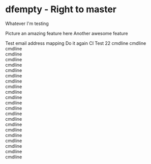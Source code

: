 # dfempty - Right to master

Whatever I'm testing

Picture an amazing feature here
Another awesome feature

Test email address mapping
Do it again
CI Test 22
cmdline 
cmdline  
cmdline  
cmdline  
cmdline  
cmdline  
cmdline  
cmdline  
cmdline  
cmdline  
cmdline  
cmdline  
cmdline  
cmdline  
cmdline  
cmdline  
cmdline  
cmdline  
cmdline  
cmdline  
cmdline  
cmdline  
cmdline  
